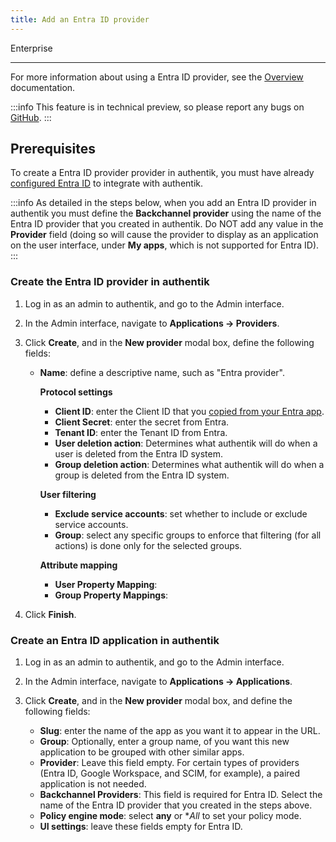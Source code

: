 ```yaml
---
title: Add an Entra ID provider
---
```


<span class="badge badge--primary">Enterprise</span>

---

For more information about using a Entra ID provider, see the [Overview](./index.md) documentation.

:::info
This feature is in technical preview, so please report any bugs on [GitHub](https://github.com/goauthentik/authentik/issues).
:::

## Prerequisites

To create a Entra ID provider provider in authentik, you must have already [configured Entra ID](./setup-entra.md) to integrate with authentik.

:::info
As detailed in the steps below, when you add an Entra ID provider in authentik you must define the **Backchannel provider** using the name of the Entra ID provider that you created in authentik. Do NOT add any value in the **Provider** field (doing so will cause the provider to display as an application on the user interface, under **My apps**, which is not supported for Entra ID).
:::

### Create the Entra ID provider in authentik

1. Log in as an admin to authentik, and go to the Admin interface.
2. In the Admin interface, navigate to **Applications -> Providers**.
3. Click **Create**, and in the **New provider** modal box, define the following fields:

    - **Name**: define a descriptive name, such as "Entra provider".

        **Protocol settings**

        - **Client ID**: enter the Client ID that you [copied from your Entra app](./setup-entra.md).
        - **Client Secret**: enter the secret from Entra.
        - **Tenant ID**: enter the Tenant ID from Entra.
        - **User deletion action**: Determines what authentik will do when a user is deleted from the Entra ID system.
        - **Group deletion action**: Determines what authentik will do when a group is deleted from the Entra ID system.

        **User filtering**

        - **Exclude service accounts**: set whether to include or exclude service accounts.
        - **Group**: select any specific groups to enforce that filtering (for all actions) is done only for the selected groups.

        **Attribute mapping**

        - **User Property Mapping**:
        - **Group Property Mappings**:

4. Click **Finish**.

### Create an Entra ID application in authentik

1. Log in as an admin to authentik, and go to the Admin interface.
2. In the Admin interface, navigate to **Applications -> Applications**.
3. Click **Create**, and in the **New provider** modal box, and define the following fields:

    - **Slug**: enter the name of the app as you want it to appear in the URL.
    - **Group**: Optionally, enter a group name, of you want this new application to be grouped with other similar apps.
    - **Provider**: Leave this field empty. For certain types of providers (Entra ID, Google Workspace, and SCIM, for example), a paired application is not needed.
    - **Backchannel Providers**: This field is required for Entra ID. Select the name of the Entra ID provider that you created in the steps above.
    - **Policy engine mode**: select **any** or \*_All_ to set your policy mode.
    - **UI settings**: leave these fields empty for Entra ID.
